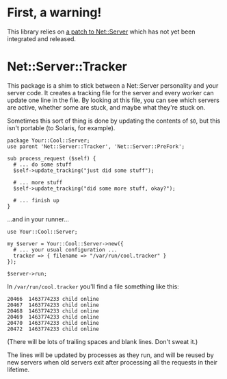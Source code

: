 # First, a warning!

This library relies on [a patch to
Net::Server](https://rt.cpan.org/Ticket/Display.html?id=111356) which has not
yet been integrated and released.

# Net::Server::Tracker

This package is a shim to stick between a Net::Server personality and your
server code.  It creates a tracking file for the server and every worker can
update one line in the file.  By looking at this file, you can see which
servers are active, whether some are stuck, and maybe what they're stuck on.

Sometimes this sort of thing is done by updating the contents of `$0`, but this
isn't portable (to Solaris, for example).

    package Your::Cool::Server;
    use parent 'Net::Server::Tracker', 'Net::Server::PreFork';

    sub process_request ($self) {
      # ... do some stuff
      $self->update_tracking("just did some stuff");

      # ... more stuff
      $self->update_tracking("did some more stuff, okay?");

      # ... finish up
    }

...and in your runner...

    use Your::Cool::Server;

    my $server = Your::Cool::Server->new({
      # ... your usual configuration ...
      tracker => { filename => "/var/run/cool.tracker" }
    });

    $server->run;

In `/var/run/cool.tracker` you'll find a file something like this:

    20466  1463774233 child online
    20467  1463774233 child online
    20468  1463774233 child online
    20469  1463774233 child online
    20470  1463774233 child online
    20472  1463774233 child online

(There will be lots of trailing spaces and blank lines.  Don't sweat it.)

The lines will be updated by processes as they run, and will be reused by new
servers when old servers exit after processing all the requests in their
lifetime.
